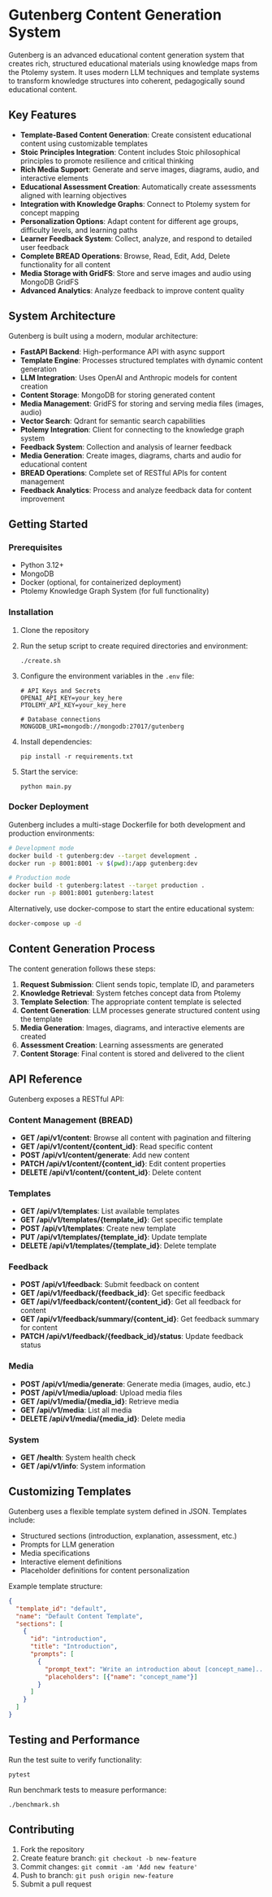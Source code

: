 # Gutenberg Content Generation System

Gutenberg is an advanced educational content generation system that creates rich, structured educational materials using knowledge maps from the Ptolemy system. It uses modern LLM techniques and template systems to transform knowledge structures into coherent, pedagogically sound educational content.

## Key Features

- **Template-Based Content Generation**: Create consistent educational content using customizable templates
- **Stoic Principles Integration**: Content includes Stoic philosophical principles to promote resilience and critical thinking
- **Rich Media Support**: Generate and serve images, diagrams, audio, and interactive elements
- **Educational Assessment Creation**: Automatically create assessments aligned with learning objectives
- **Integration with Knowledge Graphs**: Connect to Ptolemy system for concept mapping
- **Personalization Options**: Adapt content for different age groups, difficulty levels, and learning paths
- **Learner Feedback System**: Collect, analyze, and respond to detailed user feedback
- **Complete BREAD Operations**: Browse, Read, Edit, Add, Delete functionality for all content
- **Media Storage with GridFS**: Store and serve images and audio using MongoDB GridFS
- **Advanced Analytics**: Analyze feedback to improve content quality

## System Architecture

Gutenberg is built using a modern, modular architecture:

- **FastAPI Backend**: High-performance API with async support
- **Template Engine**: Processes structured templates with dynamic content generation
- **LLM Integration**: Uses OpenAI and Anthropic models for content creation
- **Content Storage**: MongoDB for storing generated content
- **Media Management**: GridFS for storing and serving media files (images, audio)
- **Vector Search**: Qdrant for semantic search capabilities
- **Ptolemy Integration**: Client for connecting to the knowledge graph system
- **Feedback System**: Collection and analysis of learner feedback
- **Media Generation**: Create images, diagrams, charts and audio for educational content
- **BREAD Operations**: Complete set of RESTful APIs for content management
- **Feedback Analytics**: Process and analyze feedback data for content improvement

## Getting Started

### Prerequisites

- Python 3.12+
- MongoDB
- Docker (optional, for containerized deployment)
- Ptolemy Knowledge Graph System (for full functionality)

### Installation

1. Clone the repository
2. Run the setup script to create required directories and environment:
   ```
   ./create.sh
   ```

3. Configure the environment variables in the `.env` file:
   ```
   # API Keys and Secrets
   OPENAI_API_KEY=your_key_here
   PTOLEMY_API_KEY=your_key_here
   
   # Database connections
   MONGODB_URI=mongodb://mongodb:27017/gutenberg
   ```

4. Install dependencies:
   ```
   pip install -r requirements.txt
   ```

5. Start the service:
   ```
   python main.py
   ```

### Docker Deployment

Gutenberg includes a multi-stage Dockerfile for both development and production environments:

```bash
# Development mode
docker build -t gutenberg:dev --target development .
docker run -p 8001:8001 -v $(pwd):/app gutenberg:dev

# Production mode
docker build -t gutenberg:latest --target production .
docker run -p 8001:8001 gutenberg:latest
```

Alternatively, use docker-compose to start the entire educational system:

```bash
docker-compose up -d
```

## Content Generation Process

The content generation follows these steps:

1. **Request Submission**: Client sends topic, template ID, and parameters
2. **Knowledge Retrieval**: System fetches concept data from Ptolemy
3. **Template Selection**: The appropriate content template is selected
4. **Content Generation**: LLM processes generate structured content using the template
5. **Media Generation**: Images, diagrams, and interactive elements are created
6. **Assessment Creation**: Learning assessments are generated
7. **Content Storage**: Final content is stored and delivered to the client

## API Reference

Gutenberg exposes a RESTful API:

### Content Management (BREAD)
- **GET /api/v1/content**: Browse all content with pagination and filtering
- **GET /api/v1/content/{content_id}**: Read specific content
- **POST /api/v1/content/generate**: Add new content
- **PATCH /api/v1/content/{content_id}**: Edit content properties
- **DELETE /api/v1/content/{content_id}**: Delete content

### Templates
- **GET /api/v1/templates**: List available templates
- **GET /api/v1/templates/{template_id}**: Get specific template
- **POST /api/v1/templates**: Create new template
- **PUT /api/v1/templates/{template_id}**: Update template
- **DELETE /api/v1/templates/{template_id}**: Delete template

### Feedback
- **POST /api/v1/feedback**: Submit feedback on content
- **GET /api/v1/feedback/{feedback_id}**: Get specific feedback
- **GET /api/v1/feedback/content/{content_id}**: Get all feedback for content
- **GET /api/v1/feedback/summary/{content_id}**: Get feedback summary for content
- **PATCH /api/v1/feedback/{feedback_id}/status**: Update feedback status

### Media
- **POST /api/v1/media/generate**: Generate media (images, audio, etc.)
- **POST /api/v1/media/upload**: Upload media files
- **GET /api/v1/media/{media_id}**: Retrieve media
- **GET /api/v1/media**: List all media
- **DELETE /api/v1/media/{media_id}**: Delete media

### System
- **GET /health**: System health check
- **GET /api/v1/info**: System information

## Customizing Templates

Gutenberg uses a flexible template system defined in JSON. Templates include:

- Structured sections (introduction, explanation, assessment, etc.)
- Prompts for LLM generation
- Media specifications
- Interactive element definitions
- Placeholder definitions for content personalization

Example template structure:
```json
{
  "template_id": "default",
  "name": "Default Content Template",
  "sections": [
    {
      "id": "introduction",
      "title": "Introduction",
      "prompts": [
        {
          "prompt_text": "Write an introduction about [concept_name]...",
          "placeholders": [{"name": "concept_name"}]
        }
      ]
    }
  ]
}
```

## Testing and Performance

Run the test suite to verify functionality:
```
pytest
```

Run benchmark tests to measure performance:
```
./benchmark.sh
```

## Contributing

1. Fork the repository
2. Create feature branch: `git checkout -b new-feature`
3. Commit changes: `git commit -am 'Add new feature'`
4. Push to branch: `git push origin new-feature`
5. Submit a pull request